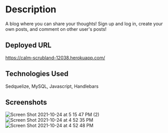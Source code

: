 # Description
A blog where you can share your thoughts! Sign up and log in, create your own posts, and comment on other user's posts!

## Deployed URL
https://calm-scrubland-12038.herokuapp.com/

## Technologies Used
Sedquelize, MySQL, Javascript, Handlebars

## Screenshots
![Screen Shot 2021-10-24 at 5 15 47 PM (2)](https://user-images.githubusercontent.com/78561316/139517228-ee150b60-6a51-4f10-ae2c-13c4c1f9bb78.png)![Screen Shot 2021-10-24 at 4 52 35 PM](https://user-images.githubusercontent.com/78561316/138618283-ee0df05f-e5bc-4e7f-9ddb-5efcba4b4330.png)
![Screen Shot 2021-10-24 at 4 52 48 PM](https://user-images.githubusercontent.com/78561316/138618440-ec31b1ec-1f45-4489-935a-6d4f0f12c3e1.png)

